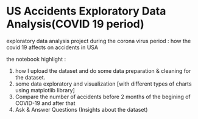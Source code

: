 # US Accidents Exploratory Data Analysis(COVID 19 period)
 exploratory data analysis project during the corona virus period : how the covid 19 affects on accidents in USA 

 the notebook highlight : 
 1. how I upload the dataset and do some data preparation & cleaning for the dataset.
 2. some data exploratory and visualization [with different types of charts using matplotlib library]
 3. Compare the number of accidents before 2 months of the begining of COVID-19 and after that
 4. Ask & Answer Questions (Insights about the dataset)


